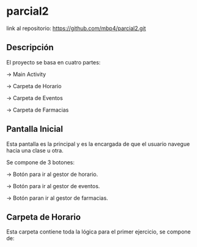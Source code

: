 # parcial2
 
link al repositorio: https://github.com/mbp4/parcial2.git

## Descripción 

El proyecto se basa en cuatro partes: 

 -> Main Activity

 -> Carpeta de Horario

 -> Carpeta de Eventos

 -> Carpeta de Farmacias

## Pantalla Inicial

Esta pantalla es la principal y es la encargada de que el usuario navegue hacia una clase u otra.

Se compone de 3 botones: 

 -> Botón para ir al gestor de horario.

 -> Botón para ir al gestor de eventos.

 -> Botón paran ir al gestor de farmacias. 

## Carpeta de Horario

Esta carpeta contiene toda la lógica para el primer ejercicio, se compone de: 
